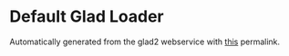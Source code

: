 # Default Glad Loader

Automatically generated from the glad2 webservice with [this](https://gen.glad.sh/#generator=c&api=gl%3D4.6&profile=gl%3Dcore%2Cgles1%3Dcommon&options=LOADER) permalink.
